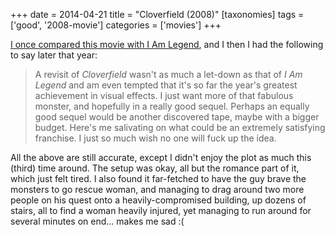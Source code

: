 +++
date = 2014-04-21
title = "Cloverfield (2008)"
[taxonomies]
tags = ['good', '2008-movie']
categories = ['movies']
+++

[I once compared this movie with I Am Legend], and I then I had the
following to say later that year:

> A revisit of *Cloverfield* wasn't as much a let-down as that of *I Am
> Legend* and am even tempted that it's so far the year's greatest
> achievement in visual effects. I just want more of that fabulous
> monster, and hopefully in a really good sequel. Perhaps an equally
> good sequel would be another discovered tape, maybe with a bigger
> budget. Here's me salivating on what could be an extremely satisfying
> franchise. I just so much wish no one will fuck up the idea.

All the above are still accurate, except I didn't enjoy the plot as
much this (third) time around. The setup was okay, all but the romance
part of it, which just felt tired. I also found it far-fetched to have
the guy brave the monsters to go rescue woman, and managing to drag around
two more people on his quest onto a heavily-compromised building, up
dozens of stairs, all to find a woman heavily injured, yet managing to run
around for several minutes on end... makes me sad :(

  [I once compared this movie with I Am Legend]: @/cloverfield-vs-i-am-legend.md

